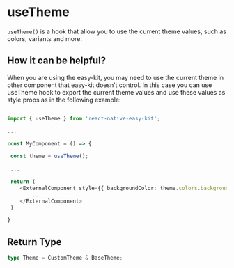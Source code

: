 
# useTheme

```useTheme()```
 is a hook that allow you to use the current theme values, such as colors, variants and more.

## How it can be helpful?

When you are using the easy-kit, you may need to use the current theme in other component that easy-kit doesn’t control. In this case you can use useTheme hook to export the current theme values and use these values as style props as in the following example:

```ts  

import { useTheme } from 'react-native-easy-kit';

...

const MyComponent = () => {

 const theme = useTheme();
 
 ...

 return (
    <ExternalComponent style={{ backgroundColor: theme.colors.background }}> 
        ...
    </ExternalComponent>
 )

}

```

## Return Type

```ts
type Theme = CustomTheme & BaseTheme;

```
